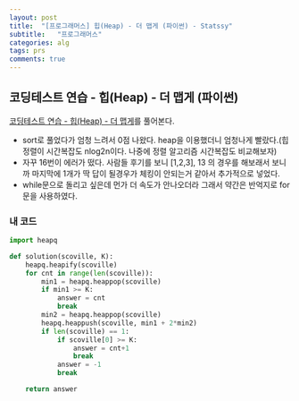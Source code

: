 ```yaml
---
layout: post
title:  "[프로그래머스] 힙(Heap) - 더 맵게 (파이썬) - Statssy"
subtitle:   "프로그래머스"
categories: alg
tags: prs
comments: true
---
```


## 코딩테스트 연습 - 힙(Heap) - 더 맵게 (파이썬)

[코딩테스트 연습 - 힙(Heap) - 더 맵게](https://programmers.co.kr/learn/courses/30/lessons/42626)를 풀어본다.
  

- sort로 풀었다가 엄청 느려서 0점 나왔다. heap을 이용했더니 엄청나게 빨랐다.(힙정렬이 시간복잡도 nlog2n이다. 나중에 정렬 알고리즘 시간복잡도 비교해보자)
- 자꾸 16번이 에러가 떴다. 사람들 후기를 보니 [1,2,3], 13 의 경우를 해보래서 보니까 마지막에 1개가 딱 답이 될경우가 체킹이 안되는거 같아서 추가적으로 넣었다.
- while문으로 돌리고 싶은데 먼가 더 속도가 안나오더라 그래서 약간은 반억지로 for문을 사용하였다.
  

### 내 코드

```python
import heapq

def solution(scoville, K):
    heapq.heapify(scoville)
    for cnt in range(len(scoville)):     
        min1 = heapq.heappop(scoville)
        if min1 >= K:
            answer = cnt
            break
        min2 = heapq.heappop(scoville)
        heapq.heappush(scoville, min1 + 2*min2)
        if len(scoville) == 1:
            if scoville[0] >= K:
                answer = cnt+1
                break
            answer = -1
            break

    return answer
```
  
